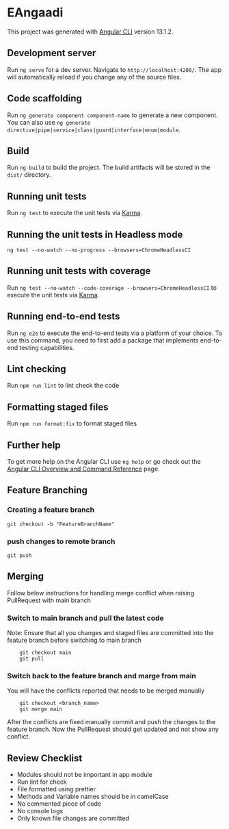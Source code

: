 # EAngaadi

This project was generated with [Angular CLI](https://github.com/angular/angular-cli) version 13.1.2.

## Development server

Run `ng serve` for a dev server. Navigate to `http://localhost:4200/`. The app will automatically reload if you change any of the source files.

## Code scaffolding

Run `ng generate component component-name` to generate a new component. You can also use `ng generate directive|pipe|service|class|guard|interface|enum|module`.

## Build

Run `ng build` to build the project. The build artifacts will be stored in the `dist/` directory.

## Running unit tests

Run `ng test` to execute the unit tests via [Karma](https://karma-runner.github.io).

## Running the unit tests in Headless mode

`ng test --no-watch --no-progress --browsers=ChromeHeadlessCI`

## Running unit tests with coverage

Run `ng test --no-watch --code-coverage --browsers=ChromeHeadlessCI` to execute the unit tests via [Karma](https://karma-runner.github.io).


## Running end-to-end tests

Run `ng e2e` to execute the end-to-end tests via a platform of your choice. To use this command, you need to first add a package that implements end-to-end testing capabilities.

## Lint checking 

Run `npm run lint` to lint check the code

## Formatting staged files 

Run `npm run format:fix` to format staged files 

## Further help

To get more help on the Angular CLI use `ng help` or go check out the [Angular CLI Overview and Command Reference](https://angular.io/cli) page.

## Feature Branching 

### Creating a feature branch

```
git checkout -b "FeatureBranchName"
```
### push changes to remote branch

```
git push 

```

## Merging

Follow below instructions for handling merge conflict when raising PullRequest with main branch

### Switch to main branch and pull the latest code

Note: Ensure that all you changes and staged files are committed into the feature branch before switching to main branch

```
    git checkout main
    git pull
```

### Switch back to the feature branch and marge from main

You will have the conflicts reported that needs to be merged manually 

```
    git checkout <branch_name>
    git merge main
```

After the conflicts are fixed manually commit and push the changes to the feature branch. Now the PullRequest should get updated and not show any conflict.


## Review Checklist

- Modules should not be important in app module
- Run lint for check
- File formatted using prettier
- Methods and Variable names should be in camelCase
- No commented piece of code
- No console logs
- Only known file changes are committed
